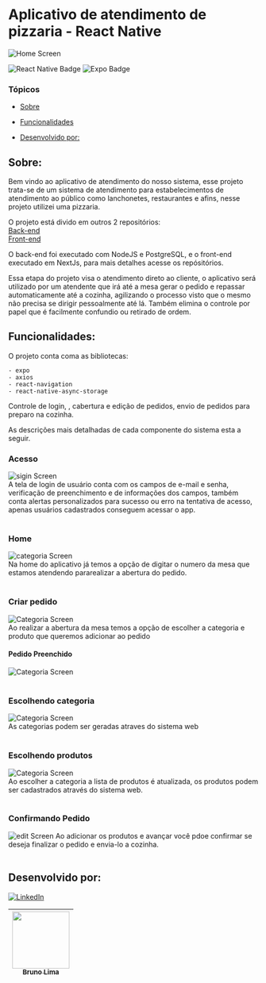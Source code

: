 # Aplicativo de atendimento de pizzaria - React Native
<img src="./assets/apppizzaria.gif" alt="Home Screen">

![React Native Badge](https://img.shields.io/static/v1?label=react%20native&message=framework&color=blue&style=for-the-badge&logo=REACT)
![Expo Badge](https://img.shields.io/static/v1?label=expo&message=framework&color=blue&style=for-the-badge&logo=expo)

### Tópicos 

* [Sobre](#Sobre)

* [Funcionalidades](#funcionalidades)

* [Desenvolvido por:](#desenvolvido-por)

## Sobre:
Bem vindo ao aplicativo de atendimento do nosso sistema, esse projeto trata-se de um sistema de atendimento para estabelecimentos de atendimento ao público como lanchonetes, restaurantes e  afins, nesse projeto utilizei uma pizzaria.

O projeto está divido em outros 2 repositórios:
</br>
[Back-end](https://github.com/bruno-lima1504/nodejs-prisma-postgresql-pizzaria)
</br>
[Front-end](https://github.com/bruno-lima1504/nextJs-ts-front-end-pizzaria-)

O back-end foi executado com NodeJS e PostgreSQL, e o front-end executado em NextJs,  para mais detalhes acesse os repósitórios.

Essa etapa do projeto visa o atendimento direto ao cliente, o aplicativo será utilizado por um atendente que irá até a mesa gerar o pedido e repassar automaticamente até a cozinha, agilizando o processo visto que o mesmo não precisa se dirigir pessoalmente até lá. Também elimina o controle por papel que é facilmente confundio ou retirado de ordem.

## Funcionalidades:
O projeto conta coma as bibliotecas:

    - expo
    - axios
    - react-navigation
    - react-native-async-storage       

Controle de login, , cabertura e edição de pedidos, envio de pedidos para preparo na cozinha.

As descrições mais detalhadas de cada componente do sistema esta a seguir.


### Acesso

<img src="./assets/sigin_screen.png" alt="sigin Screen">
<br />
A tela de login de usuário conta com os campos de e-mail e senha, verificação de preenchimento e de informações dos campos, também conta alertas personalizados para sucesso ou erro na tentativa de acesso, apenas usuários cadastrados conseguem acessar o app.
<br />
<br />

### Home

<img src="./assets/neworder_screen.png" alt="categoria Screen" >
<br />
Na home do aplicativo já temos a opção de digitar o numero da mesa que estamos atendendo pararealizar a abertura do pedido.
<br />
<br />

### Criar pedido
<img src="./assets/table_screen.png" alt="Categoria Screen" >
<br />
Ao realizar a abertura da mesa temos a opção de escolher a categoria e produto que queremos adicionar ao pedido
<br />

#### Pedido Preenchido
<img src="./assets/tablewithproducts_screen.png" alt="Categoria Screen" >
<br />
<br />

### Escolhendo categoria
<img src="./assets/categorymodal.png" alt="Categoria Screen">
<br />
As categorias podem ser geradas  atraves do sistema web
<br />
<br />

### Escolhendo produtos
<img src="./assets/productsmodal.png" alt="Categoria Screen">
<br />
Ao escolher a categoria a lista de produtos é atualizada, os produtos podem ser cadastrados através do sistema web.
<br />
<br />

### Confirmando Pedido

<img src="./assets/confirmorder_screen.png" alt="edit Screen" >
Ao adicionar os produtos e avançar você pdoe confirmar se deseja finalizar o pedido e envia-lo a cozinha.
<br />
<br />

## Desenvolvido por:

[![LinkedIn](https://img.shields.io/badge/LinkedIn-%230077B5.svg?logo=linkedin&logoColor=white)](https://www.linkedin.com/in/bruno-lima-9ba21b242/)

| [<img src="https://avatars.githubusercontent.com/u/102754701?s=96&v=4" width=115><br><sub>Bruno Lima</sub>](https://github.com/bruno-lima1504) 
| :---: |
